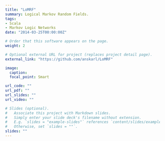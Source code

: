 ```yaml
---
title: "LoMRF"
summary: Logical Markov Random Fields.
tags:
- Scala
- Markov Logic Networks
date: "2014-03-25T00:00:00Z"

# Order that this software appears on the page.
weight: 2

# Optional external URL for project (replaces project detail page).
external_link: "https://github.com/anskarl/LoMRF"

image:
  caption:
  focal_point: Smart

url_code: ""
url_pdf: ""
url_slides: ""
url_video: ""

# Slides (optional).
#   Associate this project with Markdown slides.
#   Simply enter your slide deck's filename without extension.
#   E.g. `slides = "example-slides"` references `content/slides/example-slides.md`.
#   Otherwise, set `slides = ""`.
slides: ""
---
```

